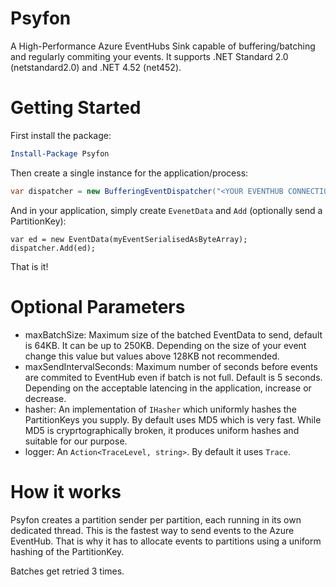 # Psyfon
A High-Performance Azure EventHubs Sink capable of buffering/batching and regularly commiting your events. It supports .NET Standard 2.0 (netstandard2.0) and .NET 4.52 (net452).

# Getting Started
First install the package:
``` powershell
Install-Package Psyfon
```
Then create a single instance for the application/process:
``` csharp
var dispatcher = new BufferingEventDispatcher("<YOUR EVENTHUB CONNECTION STRING>") // make sure specify TransportType=Amqp
```
And in your application, simply create `EvenetData` and `Add` (optionally send a PartitionKey):

```
var ed = new EventData(myEventSerialisedAsByteArray);
dispatcher.Add(ed);
```

That is it!

# Optional Parameters

 - maxBatchSize: Maximum size of the batched EventData to send, default is 64KB. It can be up to 250KB. Depending on the size of your event change this value but values above 128KB not recommended.
 - maxSendIntervalSeconds: Maximum number of seconds before events are commited to EventHub even if batch is not full. Default is 5 seconds. Depending on the acceptable latencing in the application, increase or decrease.
 - hasher: An implementation of `IHasher` which uniformly hashes the PartitionKeys you supply. By default uses MD5 which is very fast. While MD5 is cryprtographically broken, it produces uniform hashes and suitable for our purpose.
 - logger: An `Action<TraceLevel, string>`. By default it uses `Trace`.


# How it works
Psyfon creates a partition sender per partition, each running in its own dedicated thread. This is the fastest way to send events to the Azure EventHub. That is why it has to allocate events to partitions using a uniform hashing of the PartitionKey.

Batches get retried 3 times.
